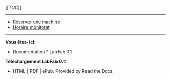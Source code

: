 [[_TOC_]]

****
- [Réserver une machine](/calendar/machines/Home)
- [Horaire monitorat](/calendar/timeline#Horaire-moniteurs)

****

**Vous êtes-ici:**
  - Documentation * LabFab 0.1

**Téléchargement LabFab 0.1:**
  - HTML | PDF | ePub. Provided by Read the Docs. 